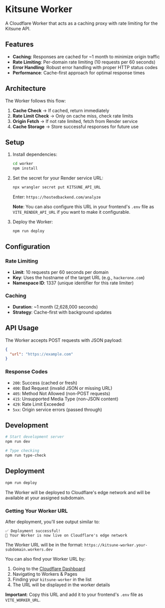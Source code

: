 # Kitsune Worker

A Cloudflare Worker that acts as a caching proxy with rate limiting for the Kitsune API.

## Features

- **Caching**: Responses are cached for ~1 month to minimize origin traffic
- **Rate Limiting**: Per-domain rate limiting (10 requests per 60 seconds)
- **Error Handling**: Robust error handling with proper HTTP status codes
- **Performance**: Cache-first approach for optimal response times

## Architecture

The Worker follows this flow:
1. **Cache Check** → If cached, return immediately
2. **Rate Limit Check** → Only on cache miss, check rate limits
3. **Origin Fetch** → If not rate limited, fetch from Render service
4. **Cache Storage** → Store successful responses for future use

## Setup

1. Install dependencies:
   ```bash
   cd worker
   npm install
   ```

2. Set the secret for your Render service URL:
   ```bash
   npx wrangler secret put KITSUNE_API_URL
   ```
   Enter: `https://hostedbackend.com/analyze`
   
   **Note**: You can also configure this URL in your frontend's `.env` file as `VITE_RENDER_API_URL` if you want to make it configurable.

3. Deploy the Worker:
   ```bash
   npm run deploy
   ```

## Configuration

### Rate Limiting
- **Limit**: 10 requests per 60 seconds per domain
- **Key**: Uses the hostname of the target URL (e.g., `hackerone.com`)
- **Namespace ID**: 1337 (unique identifier for this rate limiter)

### Caching
- **Duration**: ~1 month (2,628,000 seconds)
- **Strategy**: Cache-first with background updates

## API Usage

The Worker accepts POST requests with JSON payload:

```json
{
  "url": "https://example.com"
}
```

### Response Codes
- `200`: Success (cached or fresh)
- `400`: Bad Request (invalid JSON or missing URL)
- `405`: Method Not Allowed (non-POST requests)
- `415`: Unsupported Media Type (non-JSON content)
- `429`: Rate Limit Exceeded
- `5xx`: Origin service errors (passed through)

## Development

```bash
# Start development server
npm run dev

# Type checking
npm run type-check
```

## Deployment

```bash
npm run deploy
```

The Worker will be deployed to Cloudflare's edge network and will be available at your assigned subdomain.

### Getting Your Worker URL

After deployment, you'll see output similar to:
```
✅ Deployment successful!
🎉 Your Worker is now live on Cloudflare's edge network
```

The Worker URL will be in the format: `https://kitsune-worker.your-subdomain.workers.dev`

You can also find your Worker URL by:
1. Going to the [Cloudflare Dashboard](https://dash.cloudflare.com/)
2. Navigating to Workers & Pages
3. Finding your `kitsune-worker` in the list
4. The URL will be displayed in the worker details

**Important**: Copy this URL and add it to your frontend's `.env` file as `VITE_WORKER_URL`. 